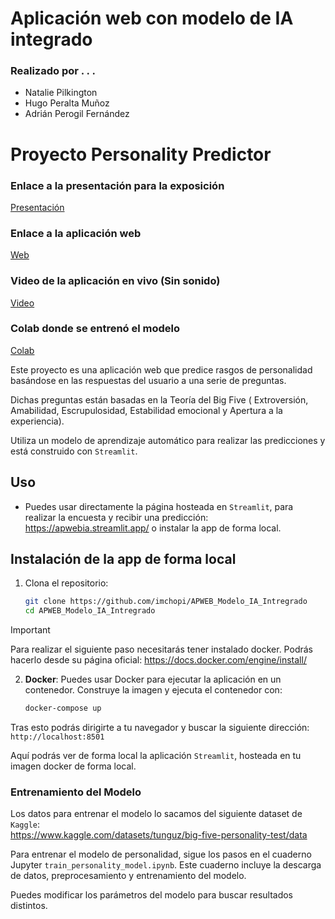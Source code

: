 # Aplicación web con modelo de IA integrado
### Realizado por . . .

- Natalie Pilkington
- Hugo Peralta Muñoz
- Adrián Perogil Fernández

# Proyecto Personality Predictor
### Enlace a la presentación para la exposición
[Presentación](https://www.canva.com/design/DAGbyrJpXHA/mmlnCxcHjKr8kH55TkmvtA/edit)

### Enlace a la aplicación web
[Web](https://apwebia.streamlit.app/)

### Video de la aplicación en vivo (Sin sonido)
[Video](https://drive.google.com/file/d/19uxpKlPufJ3KG7Dhn80NsPi0SaAPkNZu/view?usp=sharing)

### Colab donde se entrenó el modelo
[Colab](https://github.com/imchopi/APWEB_Modelo_IA_Intregrado/blob/main/train_personality_model.ipynb)

Este proyecto es una aplicación web que predice rasgos de personalidad basándose en las respuestas del usuario a una serie de preguntas.

Dichas preguntas están basadas en la Teoría del Big Five ( Extroversión, Amabilidad, Escrupulosidad, Estabilidad emocional y Apertura a la experiencia). 

Utiliza un modelo de aprendizaje automático para realizar las predicciones y está construido con `Streamlit`.

## Uso

- Puedes usar directamente la página hosteada en `Streamlit`, para realizar la encuesta y recibir una predicción: <a>https://apwebia.streamlit.app/</a> o instalar la app de forma local.

## Instalación de la app de forma local

1. Clona el repositorio:
    ```sh
    git clone https://github.com/imchopi/APWEB_Modelo_IA_Intregrado
    cd APWEB_Modelo_IA_Intregrado
    ```
> [!IMPORTANT]
> Para realizar el siguiente paso necesitarás tener instalado docker. Podrás hacerlo desde su página oficial: <a>https://docs.docker.com/engine/install/</a>

2. **Docker**: Puedes usar Docker para ejecutar la aplicación en un contenedor. Construye la imagen y ejecuta el contenedor con:
    ```sh
    docker-compose up
    ```

Tras esto podrás dirigirte a tu navegador y buscar la siguiente dirección: `http://localhost:8501`

Aquí podrás ver de forma local la aplicación `Streamlit`, hosteada en tu imagen docker de forma local.

### Entrenamiento del Modelo

Los datos para entrenar el modelo lo sacamos del siguiente dataset de `Kaggle`:  
<a>https://www.kaggle.com/datasets/tunguz/big-five-personality-test/data</a>

Para entrenar el modelo de personalidad, sigue los pasos en el cuaderno Jupyter `train_personality_model.ipynb`. Este cuaderno incluye la descarga de datos, preprocesamiento y entrenamiento del modelo.

Puedes modificar los parámetros del modelo para buscar resultados distintos.


